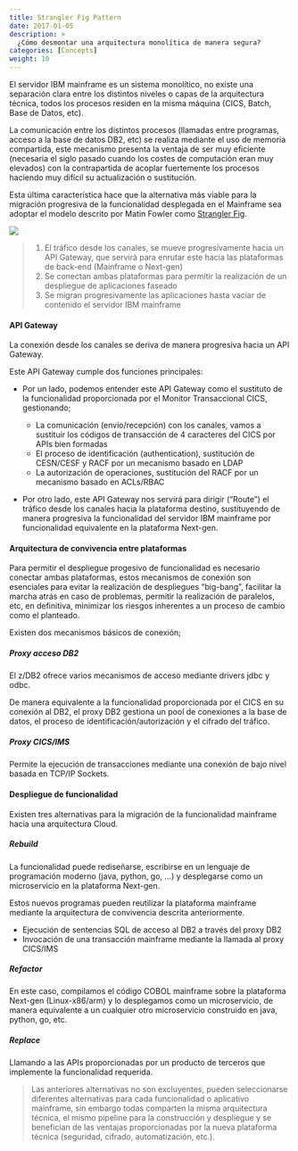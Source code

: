 ```yaml
---
title: Strangler Fig Pattern
date: 2017-01-05
description: >
  ¿Cómo desmontar una arquitectura monolítica de manera segura?
categories: [Concepts]
weight: 10
---
```


El servidor IBM mainframe es un sistema monolítico, no existe una separación clara entre los distintos niveles o capas de la arquitectura técnica, todos los procesos residen en la misma máquina (CICS, Batch, Base de Datos, etc).

La comunicación entre los distintos procesos (llamadas entre programas, acceso a la base de datos DB2, etc) se realiza mediante el uso de memoria compartida, este mecanismo presenta la ventaja de ser muy eficiente (necesaria el siglo pasado cuando los costes de computación eran muy elevados) con la contrapartida de acoplar fuertemente los procesos haciendo muy difícil su actualización o sustitución. 

Esta última característica hace que la alternativa más viable para la migración progresiva de la funcionalidad desplegada en el Mainframe sea adoptar el modelo descrito por Matin Fowler como [Strangler Fig](https://martinfowler.com/bliki/StranglerFigApplication.html).



![](/img/others/strangler-pattern-v1.0.jpg)



> 1. El tráfico desde los canales, se mueve progresivamente hacia un API Gateway, que servirá para enrutar este hacia las plataformas de back-end (Mainframe o Next-gen)
> 2. Se conectan ambas plataformas para permitir la realización de un despliegue de aplicaciones faseado  
> 3. Se migran progresivamente las aplicaciones hasta vaciar de contenido el servidor IBM mainframe

#### API Gateway

La conexión desde los canales se deriva de manera progresiva hacia un API Gateway.

Este API Gateway cumple dos funciones principales:

* Por un lado, podemos entender este API Gateway como el sustituto de la funcionalidad proporcionada por el Monitor Transaccional CICS, gestionando;
  * La comunicación (envío/recepción) con los canales, vamos a sustituir los códigos de transacción de 4 caracteres del CICS por APIs bien formadas
  * El proceso de identificación (authentication), sustitución de CESN/CESF y RACF por un mecanismo basado en LDAP
  * La autorización de operaciones, sustitución del RACF por un mecanismo basado en ACLs/RBAC

* Por otro lado, este API Gateway nos servirá para dirigir (“Route”) el tráfico desde los canales hacia la plataforma destino, sustituyendo de manera progresiva la funcionalidad del servidor IBM mainframe por funcionalidad equivalente en la plataforma Next-gen.     

#### Arquitectura de convivencia entre plataformas

Para permitir el despliegue progesivo de funcionalidad es necesario conectar ambas plataformas, estos mecanismos de conexión son esenciales para evitar la realización de despliegues “big-bang”, facilitar la marcha atrás en caso de problemas, permitir la realización de paralelos, etc, en definitiva, minimizar los riesgos inherentes a un proceso de cambio como el planteado. 

Existen dos mecanismos básicos de conexión;

##### Proxy acceso DB2 

El z/DB2 ofrece varios mecanismos de acceso mediante drivers jdbc y odbc.

De manera equivalente a la funcionalidad proporcionada por el CICS en su conexión al DB2, el proxy DB2 gestiona un pool de conexiones a la base de datos, el proceso de identificación/autorización y el cifrado del tráfico.

##### Proxy CICS/IMS

Permite la ejecución de transacciones mediante una conexión de bajo nivel basada en TCP/IP Sockets.

#### Despliegue de funcionalidad

Existen tres alternativas para la migración de la funcionalidad mainframe hacia una arquitectura Cloud.

##### Rebuild 

La funcionalidad puede rediseñarse, escribirse en un lenguaje de programación moderno (java, python, go, …) y desplegarse como un microservicio en la plataforma Next-gen.

Estos nuevos programas pueden reutilizar la plataforma mainframe mediante la arquitectura de convivencia descrita anteriormente.
* Ejecución de sentencias SQL de acceso al DB2 a través del proxy DB2
* Invocación de una transacción mainframe mediante la llamada al proxy CICS/IMS

##### Refactor

En este caso, compilamos el código COBOL mainframe sobre la plataforma Next-gen (Linux-x86/arm) y lo desplegamos como un microservicio, de manera equivalente a un cualquier otro microservicio construido en java, python, go, etc.

##### Replace

Llamando a las APIs proporcionadas por un producto de terceros que implemente la funcionalidad requerida.

> Las anteriores alternativas no son excluyentes, pueden seleccionarse diferentes alternativas para cada funcionalidad o aplicativo mainframe, sin embargo todas comparten la misma arquitectura técnica, el mismo pipeline para la construcción y despliegue y se benefician de las ventajas proporcionadas por la nueva plataforma técnica  (seguridad, cifrado, automatización, etc.).


